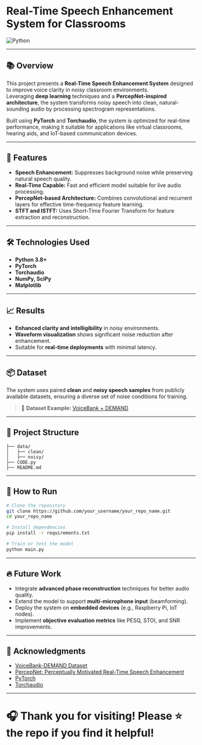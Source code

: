# Real-Time Speech Enhancement System for Classrooms

![Python](https://img.shields.io/badge/Python-3.8%2B-green.svg)

---

## 📚 Overview

This project presents a **Real-Time Speech Enhancement System** designed to improve voice clarity in noisy classroom environments.  
Leveraging **deep learning** techniques and a **PercepNet-inspired architecture**, the system transforms noisy speech into clean, natural-sounding audio by processing spectrogram representations.

Built using **PyTorch** and **Torchaudio**, the system is optimized for real-time performance, making it suitable for applications like virtual classrooms, hearing aids, and IoT-based communication devices.

---

## 🚀 Features
- **Speech Enhancement:** Suppresses background noise while preserving natural speech quality.
- **Real-Time Capable:** Fast and efficient model suitable for live audio processing.
- **PercepNet-based Architecture:** Combines convolutional and recurrent layers for effective time-frequency feature learning.
- **STFT and ISTFT:** Uses Short-Time Fourier Transform for feature extraction and reconstruction.

---

## 🛠️ Technologies Used
- **Python 3.8+**
- **PyTorch**
- **Torchaudio**
- **NumPy, SciPy**
- **Matplotlib**

---

## 📈 Results
- **Enhanced clarity and intelligibility** in noisy environments.
- **Waveform visualization** shows significant noise reduction after enhancement.
- Suitable for **real-time deployments** with minimal latency.

---

## 📦 Dataset

The system uses paired **clean** and **noisy speech samples** from publicly available datasets, ensuring a diverse set of noise conditions for training.

> 🔗 **Dataset Example:** [VoiceBank + DEMAND](https://datashare.ed.ac.uk/handle/10283/2791)  
---

## 📂 Project Structure
```plaintext
├── data/
│   ├── clean/
│   ├── noisy/
├── CODE.py
├── README.md
```

---


## 🏁 How to Run
```bash
# Clone the repository
git clone https://github.com/your_username/your_repo_name.git
cd your_repo_name

# Install dependencies
pip install -r requirements.txt

# Train or test the model
python main.py
```

---

## 🔥 Future Work
- Integrate **advanced phase reconstruction** techniques for better audio quality.
- Extend the model to support **multi-microphone input** (beamforming).
- Deploy the system on **embedded devices** (e.g., Raspberry Pi, IoT nodes).
- Implement **objective evaluation metrics** like PESQ, STOI, and SNR improvements.

---

## 📣 Acknowledgments
- [VoiceBank-DEMAND Dataset](https://datashare.ed.ac.uk/handle/10283/2791)
- [PercepNet: Perceptually Motivated Real-Time Speech Enhancement](https://arxiv.org/abs/2008.04560)
- [PyTorch](https://pytorch.org/)
- [Torchaudio](https://pytorch.org/audio/stable/index.html)

---

# 🎧 Thank you for visiting! Please ⭐ the repo if you find it helpful!

